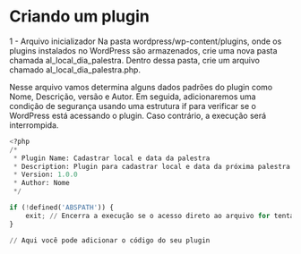 # Criando um plugin
1 - Arquivo inicializador
Na pasta wordpress/wp-content/plugins, onde os plugins instalados no WordPress são armazenados, crie uma nova pasta chamada al_local_dia_palestra. Dentro dessa pasta, crie um arquivo chamado al_local_dia_palestra.php.

Nesse arquivo vamos determina alguns dados padrões do plugin como Nome, Descrição, versão e Autor. Em seguida, adicionaremos uma condição de segurança usando uma estrutura if para verificar se o WordPress está acessando o plugin. Caso contrário, a execução será interrompida.
```python
<?php
/*
 * Plugin Name: Cadastrar local e data da palestra
 * Description: Plugin para cadastrar local e data da próxima palestra realizada pela Alura
 * Version: 1.0.0
 * Author: Nome
 */

if (!defined('ABSPATH')) {
    exit; // Encerra a execução se o acesso direto ao arquivo for tentado
}

// Aqui você pode adicionar o código do seu plugin
```




